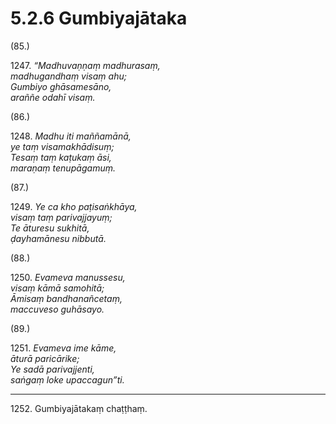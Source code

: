 # 5.2.6 Gumbiyajātaka

(85.)

1247\. _“Madhuvaṇṇaṃ madhurasaṃ,_  
_madhugandhaṃ visaṃ ahu;_  
_Gumbiyo ghāsamesāno,_  
_araññe odahī visaṃ._  

(86.)

1248\. _Madhu iti maññamānā,_  
_ye taṃ visamakhādisuṃ;_  
_Tesaṃ taṃ kaṭukaṃ āsi,_  
_maraṇaṃ tenupāgamuṃ._  

(87.)

1249\. _Ye ca kho paṭisaṅkhāya,_  
_visaṃ taṃ parivajjayuṃ;_  
_Te āturesu sukhitā,_  
_ḍayhamānesu nibbutā._  

(88.)

1250\. _Evameva manussesu,_  
_visaṃ kāmā samohitā;_  
_Āmisaṃ bandhanañcetaṃ,_  
_maccuveso guhāsayo._  

(89.)

1251\. _Evameva ime kāme,_  
_āturā paricārike;_  
_Ye sadā parivajjenti,_  
_saṅgaṃ loke upaccagun”ti._  

---

1252\. Gumbiyajātakaṃ chaṭṭhaṃ.
